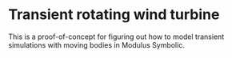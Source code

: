 # Transient rotating wind turbine

This is a proof-of-concept for figuring out how to model transient simulations with moving bodies in Modulus Symbolic.